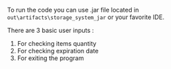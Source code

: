To run the code you can use .jar file located in `out\artifacts\storage_system_jar` or your favorite IDE.

There are 3 basic user inputs :
1. For checking items quantity
2. For checking expiration date
3. For exiting the program
